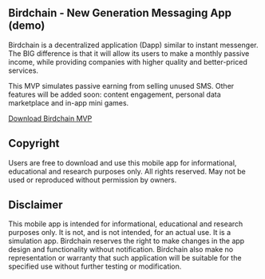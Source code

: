 ## Birdchain - New Generation Messaging App (demo)
Birdchain is a decentralized application (Dapp) similar to instant messenger. The BIG difference is that it will allow its users to make a monthly passive income, while providing companies with higher quality and better-priced services. 

This MVP simulates passive earning from selling unused SMS. Other features will be added soon: content engagement, personal data marketplace and in-app mini games.

[Download Birdchain MVP](https://github.com/Birdchain/birdchain-mvp/raw/master/birdchain.apk)

## Copyright
Users are free to download and use this mobile app for informational, educational and research purposes only. All rights reserved. May not be used or reproduced without permission by owners.

## Disclaimer
This mobile app is intended for informational, educational and research purposes only. It is not, and is not intended, for an actual use. It is a simulation app. Birdchain reserves the right to make changes in the app design and functionality without notification. Birdchain also make no representation or warranty that such application will be suitable for the specified use without further testing or modification.
